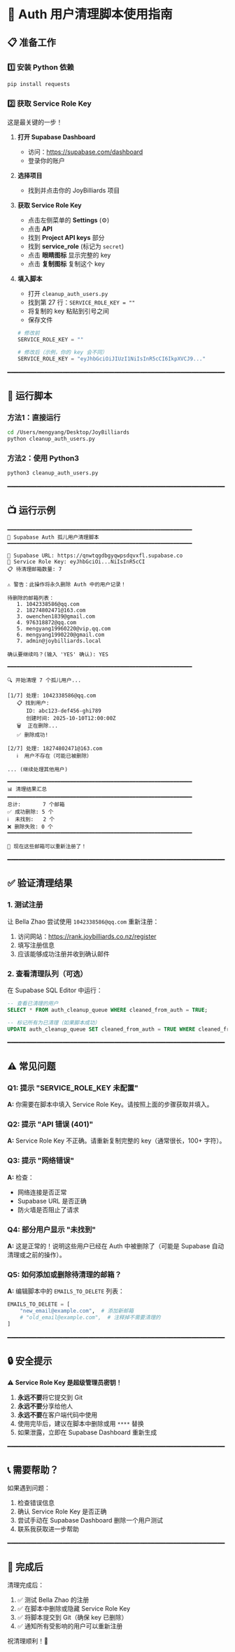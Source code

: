 # 🔧 Auth 用户清理脚本使用指南

## 📋 准备工作

### 1️⃣ 安装 Python 依赖

```bash
pip install requests
```

### 2️⃣ 获取 Service Role Key

这是最关键的一步！

1. **打开 Supabase Dashboard**
   - 访问：https://supabase.com/dashboard
   - 登录你的账户

2. **选择项目**
   - 找到并点击你的 JoyBilliards 项目

3. **获取 Service Role Key**
   - 点击左侧菜单的 **Settings** (⚙️)
   - 点击 **API**
   - 找到 **Project API keys** 部分
   - 找到 **service_role** (标记为 `secret`)
   - 点击 **眼睛图标** 显示完整的 key
   - 点击 **复制图标** 复制这个 key

4. **填入脚本**
   - 打开 `cleanup_auth_users.py`
   - 找到第 27 行：`SERVICE_ROLE_KEY = ""`
   - 将复制的 key 粘贴到引号之间
   - 保存文件

   ```python
   # 修改前
   SERVICE_ROLE_KEY = ""
   
   # 修改后（示例，你的 key 会不同）
   SERVICE_ROLE_KEY = "eyJhbGciOiJIUzI1NiIsInR5cCI6IkpXVCJ9..."
   ```

━━━━━━━━━━━━━━━━━━━━━━━━━━━━━━━━━━━━━━━━━━━━━━━━━━━━━━━━━━━

## 🚀 运行脚本

### 方法1：直接运行

```bash
cd /Users/mengyang/Desktop/JoyBilliards
python cleanup_auth_users.py
```

### 方法2：使用 Python3

```bash
python3 cleanup_auth_users.py
```

━━━━━━━━━━━━━━━━━━━━━━━━━━━━━━━━━━━━━━━━━━━━━━━━━━━━━━━━━━━

## 📺 运行示例

```
━━━━━━━━━━━━━━━━━━━━━━━━━━━━━━━━━━━━━━━━━━━━━━━━━━━━━━━━━━━
🔧 Supabase Auth 孤儿用户清理脚本
━━━━━━━━━━━━━━━━━━━━━━━━━━━━━━━━━━━━━━━━━━━━━━━━━━━━━━━━━━━

📡 Supabase URL: https://qnwtqgdbgyqwpsdqvxfl.supabase.co
🔑 Service Role Key: eyJhbGciOi...NiIsInR5cCI
📋 待清理邮箱数量: 7

⚠️ 警告：此操作将永久删除 Auth 中的用户记录！

待删除的邮箱列表：
   1. 1042338586@qq.com
   2. 18274802471@163.com
   3. owenchen1839@gmail.com
   4. 976318872@qq.com
   5. mengyang19960220@vip.qq.com
   6. mengyang1990220@gmail.com
   7. admin@joybilliards.local

确认要继续吗？(输入 'YES' 确认): YES

━━━━━━━━━━━━━━━━━━━━━━━━━━━━━━━━━━━━━━━━━━━━━━━━━━━━━━━━━━━

🔍 开始清理 7 个孤儿用户...

[1/7] 处理: 1042338586@qq.com
   📋 找到用户:
      ID: abc123-def456-ghi789
      创建时间: 2025-10-10T12:00:00Z
   🗑️  正在删除...
   ✅ 删除成功!

[2/7] 处理: 18274802471@163.com
   ℹ️  用户不存在（可能已被删除）

... (继续处理其他用户)

━━━━━━━━━━━━━━━━━━━━━━━━━━━━━━━━━━━━━━━━━━━━━━━━━━━━━━━━━━━
📊 清理结果汇总
━━━━━━━━━━━━━━━━━━━━━━━━━━━━━━━━━━━━━━━━━━━━━━━━━━━━━━━━━━━
总计:       7 个邮箱
✅ 成功删除: 5 个
ℹ️  未找到:   2 个
❌ 删除失败: 0 个
━━━━━━━━━━━━━━━━━━━━━━━━━━━━━━━━━━━━━━━━━━━━━━━━━━━━━━━━━━━

🎉 现在这些邮箱可以重新注册了！
```

━━━━━━━━━━━━━━━━━━━━━━━━━━━━━━━━━━━━━━━━━━━━━━━━━━━━━━━━━━━

## ✅ 验证清理结果

### 1. 测试注册

让 Bella Zhao 尝试使用 `1042338586@qq.com` 重新注册：

1. 访问网站：https://rank.joybilliards.co.nz/register
2. 填写注册信息
3. 应该能够成功注册并收到确认邮件

### 2. 查看清理队列（可选）

在 Supabase SQL Editor 中运行：

```sql
-- 查看已清理的用户
SELECT * FROM auth_cleanup_queue WHERE cleaned_from_auth = TRUE;

-- 标记所有为已清理（如果脚本成功）
UPDATE auth_cleanup_queue SET cleaned_from_auth = TRUE WHERE cleaned_from_auth = FALSE;
```

━━━━━━━━━━━━━━━━━━━━━━━━━━━━━━━━━━━━━━━━━━━━━━━━━━━━━━━━━━━

## ⚠️ 常见问题

### Q1: 提示 "SERVICE_ROLE_KEY 未配置"

**A:** 你需要在脚本中填入 Service Role Key。请按照上面的步骤获取并填入。

### Q2: 提示 "API 错误 (401)"

**A:** Service Role Key 不正确。请重新复制完整的 key（通常很长，100+ 字符）。

### Q3: 提示 "网络错误"

**A:** 检查：
- 网络连接是否正常
- Supabase URL 是否正确
- 防火墙是否阻止了请求

### Q4: 部分用户显示 "未找到"

**A:** 这是正常的！说明这些用户已经在 Auth 中被删除了（可能是 Supabase 自动清理或之前的操作）。

### Q5: 如何添加或删除待清理的邮箱？

**A:** 编辑脚本中的 `EMAILS_TO_DELETE` 列表：

```python
EMAILS_TO_DELETE = [
    "new_email@example.com",  # 添加新邮箱
    # "old_email@example.com",  # 注释掉不需要清理的
]
```

━━━━━━━━━━━━━━━━━━━━━━━━━━━━━━━━━━━━━━━━━━━━━━━━━━━━━━━━━━━

## 🔒 安全提示

⚠️ **Service Role Key 是超级管理员密钥！**

1. **永远不要**将它提交到 Git
2. **永远不要**分享给他人
3. **永远不要**在客户端代码中使用
4. 使用完毕后，建议在脚本中删除或用 `****` 替换
5. 如果泄露，立即在 Supabase Dashboard 重新生成

━━━━━━━━━━━━━━━━━━━━━━━━━━━━━━━━━━━━━━━━━━━━━━━━━━━━━━━━━━━

## 📞 需要帮助？

如果遇到问题：

1. 检查错误信息
2. 确认 Service Role Key 是否正确
3. 尝试手动在 Supabase Dashboard 删除一个用户测试
4. 联系我获取进一步帮助

━━━━━━━━━━━━━━━━━━━━━━━━━━━━━━━━━━━━━━━━━━━━━━━━━━━━━━━━━━━

## 🎉 完成后

清理完成后：

1. ✅ 测试 Bella Zhao 的注册
2. ✅ 在脚本中删除或隐藏 Service Role Key
3. ✅ 将脚本提交到 Git（确保 key 已删除）
4. ✅ 通知所有受影响的用户可以重新注册

祝清理顺利！🎱

